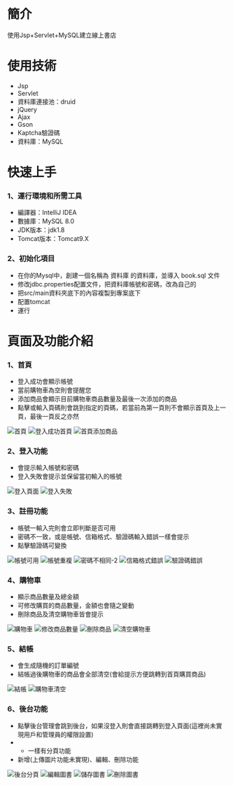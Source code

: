# 簡介
使用Jsp+Servlet+MySQL建立線上書店

# 使用技術

* Jsp
* Servlet
* 資料庫連接池：druid 
* jQuery
* Ajax
* Gson
* Kaptcha驗證碼
* 資料庫：MySQL


# 快速上手
### 1、運行環境和所需工具
* 編譯器：IntelliJ IDEA
* 數據庫：MySQL 8.0
* JDK版本：jdk1.8
* Tomcat版本：Tomcat9.X

### 2、初始化項目
* 在你的Mysql中，創建一個名稱為 資料庫 的資料庫，並導入 book.sql 文件
* 修改jdbc.properties配置文件，把資料庫帳號和密碼，改為自己的
* 把src/main資料夾底下的內容複製到專案底下
* 配置tomcat
* 運行

# 頁面及功能介紹

### 1、首頁
* 登入成功會顯示帳號
* 當前購物車為空則會提醒您
* 添加商品會顯示目前購物車商品數量及最後一次添加的商品
* 點擊或輸入頁碼則會跳到指定的頁碼，若當前為第一頁則不會顯示首頁及上一頁，最後一頁反之亦然

![首頁](https://user-images.githubusercontent.com/82807965/185015996-862f9353-6b15-4669-b75b-b08905825b85.jpg)
![登入成功首頁](https://user-images.githubusercontent.com/82807965/185014204-ed09a24b-de5d-4a2e-a8e3-d299f89eb795.jpg)
![首頁添加商品](https://user-images.githubusercontent.com/82807965/185013884-59cb97b0-be6c-48a6-921f-950142aefe7b.jpg)


### 2、登入功能
* 會提示輸入帳號和密碼
* 登入失敗會提示並保留當初輸入的帳號

![登入頁面](https://user-images.githubusercontent.com/82807965/185014497-524cc788-aa3d-4c7b-b01c-88d6c13109d5.jpg)
![登入失敗](https://user-images.githubusercontent.com/82807965/185014506-6be2eac2-1cb6-48c4-9aa8-5cd05bff4075.jpg)

### 3、註冊功能
* 帳號一輸入完則會立即判斷是否可用
* 密碼不一致，或是帳號、信箱格式、驗證碼輸入錯誤一樣會提示
* 點擊驗證碼可變換

![帳號可用](https://user-images.githubusercontent.com/82807965/185015448-92fba121-9b9b-4fb7-91ab-b3b7980a7cc4.jpg)
![帳號重複](https://user-images.githubusercontent.com/82807965/185015457-6d2436bd-e30c-4ff8-9378-06435c34c8ac.jpg)
![密碼不相同-2](https://user-images.githubusercontent.com/82807965/185015462-90c27ff1-3759-45e9-b8c3-1ebde5c8d58a.jpg)
![信箱格式錯誤](https://user-images.githubusercontent.com/82807965/185015473-19f46ea7-d625-4bc1-b5ba-2281f0858c68.jpg)
![驗證碼錯誤](https://user-images.githubusercontent.com/82807965/185015476-2f538e7d-8fcb-4880-a97d-19d2a7d69667.jpg)

### 4、購物車
* 顯示商品數量及總金額
* 可修改購買的商品數量，金額也會隨之變動
* 刪除商品及清空購物車皆會提示

![購物車](https://user-images.githubusercontent.com/82807965/185016546-6a51e667-152a-4eef-aaea-ff6c5635b895.jpg)
![修改商品數量](https://user-images.githubusercontent.com/82807965/185016551-b9c8e996-8acc-49e2-adaa-c0f9edc4f7ef.jpg)
![刪除商品](https://user-images.githubusercontent.com/82807965/185016555-9817e88d-6eff-4a15-a3c4-44db50438596.jpg)
![清空購物車](https://user-images.githubusercontent.com/82807965/185016559-aaa06fa9-17a1-40aa-ae49-73ec29078310.jpg)

### 5、結帳
* 會生成隨機的訂單編號
* 結帳過後購物車的商品會全部清空(會給提示方便跳轉到首頁購買商品)

![結帳](https://user-images.githubusercontent.com/82807965/185016902-2100c524-b671-46c9-9b0a-4eed9e881125.jpg)
![購物車清空](https://user-images.githubusercontent.com/82807965/185016876-9742564c-1b1c-46a3-bda3-4203342331e7.jpg)

### 6、後台功能
* 點擊後台管理會跳到後台，如果沒登入則會直接跳轉到登入頁面(這裡尚未實現用戶和管理員的權限設置)
* * 一樣有分頁功能
* 新增(上傳圖片功能未實現)、編輯、刪除功能

![後台分頁](https://user-images.githubusercontent.com/82807965/185018221-0c405a0c-163a-4096-aacf-09120cca50d0.jpg)
![編輯圖書](https://user-images.githubusercontent.com/82807965/185018231-51a18b25-a5f2-4482-b13f-3e8393deedf9.jpg)
![儲存圖書](https://user-images.githubusercontent.com/82807965/185018239-3486bda2-1579-41c6-82cf-1d706a004b86.jpg)
![刪除圖書](https://user-images.githubusercontent.com/82807965/185018250-e784c531-311a-45db-af85-1ad8db18280f.jpg)















